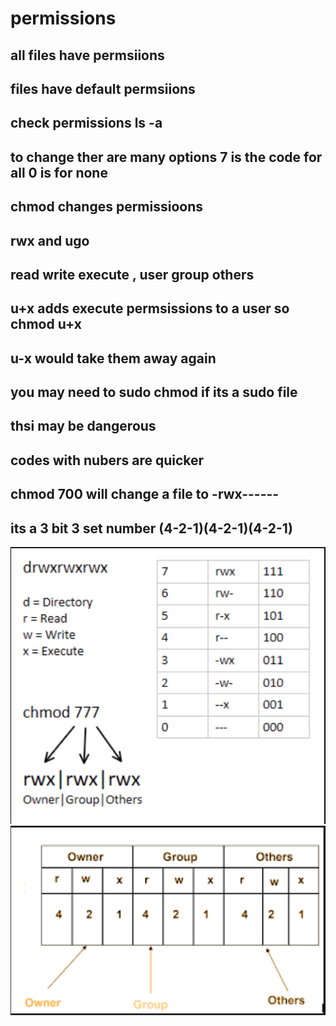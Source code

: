 # permissions
## all files have permsiions
## files have default permsiions
## check permissions ls -a
## to change ther are many options 7 is the code for all 0 is for none
## chmod changes permissioons
## rwx and ugo
## read write execute , user group others
## u+x adds execute permsissions to a user so chmod u+x
## u-x would take them away again
## you may need to sudo chmod if its a sudo file
## thsi may be dangerous
## codes with nubers are quicker
## chmod 700 will change a file to -rwx------
## its a 3 bit 3 set number (4-2-1)(4-2-1)(4-2-1)
![Alt text](image.png)
![Alt text](image-1.png)